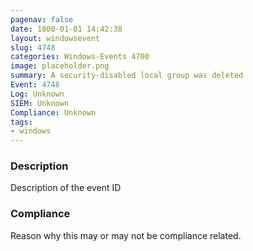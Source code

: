 ```yaml
---
pagenav: false
date: 1800-01-01 14:42:38
layout: windowsevent
slug: 4748
categories: Windows-Events 4700
image: placeholder.png
summary: A security-disabled local group was deleted
Event: 4748
Log: Unknown
SIEM: Unknown
Compliance: Unknown
tags:
- windows
---
```


### Description

Description of the event ID

### Compliance

Reason why this may or may not be compliance related.
